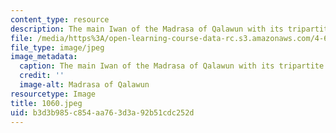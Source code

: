 ```yaml
---
content_type: resource
description: The main Iwan of the Madrasa of Qalawun with its tripartite opening.
file: /media/https%3A/open-learning-course-data-rc.s3.amazonaws.com/4-615-the-architecture-of-cairo-spring-2002/b3d3b985c854aa763d3a92b51cdc252d_1060.jpeg
file_type: image/jpeg
image_metadata:
  caption: The main Iwan of the Madrasa of Qalawun with its tripartite opening.
  credit: ''
  image-alt: Madrasa of Qalawun
resourcetype: Image
title: 1060.jpeg
uid: b3d3b985-c854-aa76-3d3a-92b51cdc252d
---
```

